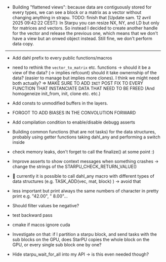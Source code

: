 
- Building "flattened views": because data are contiguously stored for every types, we can see a block or a matrix as a vector without
    changing anything in strapu. TODO: finish that 
    [Update sam. 12 avril 2025 09:42:22 CEST]:
    In Starpu you can resize NX, NY, and LD but only for matrices and vectors.
    So instead I decided to create another handle for the vector and release the previous one, which means that we don't have a view
    but an onwed object instead. Still fine, we don't perform data copy.

-------------------------------------------------------------------------------
- Add dahl prefix to every public functions/macros
- need to rethink the `vector_to_matrix` etc. functions -> should it be a view of the data? (-> implies refcount) should it take ownernship of the data? (easier to manage but implies more clones). I think we might need both actually? => MAKE SURE TO ADD `INIT` POST FIX TO EVERY FUNCTION THAT INSTANCIATE DATA THAT NEED TO BE FREED (And homogeneize init_from, init, clone etc. etc.)

- Add consts to unmodified buffers in the layers.
- FORGOT TO ADD BIASES IN THE CONVOLUTION FORWARD

- Add compilation condition to enable/disable debugg asserts
- Building common functions (that are not tasks) for the data structures, probably using getter functions taking dahl_any and performing a switch inside
- check memory leaks, don't forget to call the finalize() at some point :)
- Improve asserts to show context messages when something crashes -> change the strings of the STARPU_CHECK_RETURN_VALUE()
-  currently it is possible to call dahl_any macro with different types of data structures (e.g. TASK_ADD(vec, mat, block) ) -> avoid that
- less important but print always the same numbers of character in pretty print e.g. "42.00", " 8.00"...
- Should filter values be negative?
- test backward pass
- cmake if macos ignore cuda

- Investigate on that: if I partition a starpu block, and send tasks with the sub blocks on the GPU, does StarPU copies the whole block on the GPU, or
  every single sub block one by one?

- Hide starpu_wait_for_all into my API -> is this even needed though?
